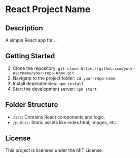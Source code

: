 # React Project Name

## Description

A simple React app for ...

## Getting Started

1. Clone the repository: `git clone https://github.com/your-username/your-repo-name.git`
2. Navigate to the project folder: `cd your-repo-name`
3. Install dependencies: `npm install`
4. Start the development server: `npm start`

## Folder Structure

- `/src`: Contains React components and logic.
- `/public`: Static assets like index.html, images, etc.

## License

This project is licensed under the MIT License.
